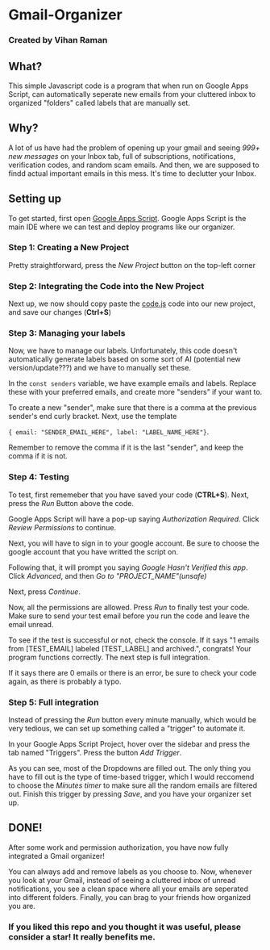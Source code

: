 # Gmail-Organizer
### Created by Vihan Raman

## What?

This simple Javascript code is a program that when run on Google Apps Script, can automatically seperate new emails from your cluttered inbox to organized "folders" called labels that are manually set.

## Why?

A lot of us have had the problem of opening up your gmail and seeing *999+ new messages* on your Inbox tab, full of subscriptions, notifications, verification codes, and random scam emails. And then, we are supposed to findd actual important emails in this mess. It's time to declutter your Inbox.

## Setting up

To get started, first open [Google Apps Script](https://script.google.com/home/). Google Apps Script is the main IDE where we can test and deploy programs like our organizer.

### Step 1: Creating a New Project

Pretty straightforward, press the *New Project* button on the top-left corner

### Step 2: Integrating the Code into the New Project

Next up, we now should copy paste the [code.js](https://github.com/30stu498/Gmail-Organizer/blob/main/code.js) code into our new project, and save our changes (**Ctrl+S**)

### Step 3: Managing your labels

Now, we have to manage our labels. Unfortunately, this code doesn't automatically generate labels based on some sort of AI (potential new version/update???) and we have to manually set these.

In the `const senders` variable, we have example emails and labels. Replace these with your preferred emails, and create more "senders" if your want to. 

To create a new "sender", make sure that there is a comma at the previous sender's end curly bracket. Next, use the template

`{ email: "SENDER_EMAIL_HERE", label: "LABEL_NAME_HERE"}`.

Remember to remove the comma if it is the last "sender", and keep the comma if it is not.

### Step 4: Testing

To test, first rememeber that you have saved your code (**CTRL+S**). Next, press the *Run* Button above the code.

Google Apps Script will have a pop-up saying *Authorization Required*. Click *Review Permissions* to continue.

Next, you will have to sign in to your google account. Be sure to choose the google account that you have writted the script on.

Following that, it will prompt you saying *Google Hasn't Verified this app*. Click *Advanced*, and then *Go to "PROJECT_NAME"(unsafe)*

Next, press *Continue*.

Now, all the permissions are allowed. Press *Run* to finally test your code. Make sure to send your test email before you run the code and leave the email unread.

To see if the test is successful or not, check the console. If it says "1 emails from [TEST_EMAIL] labeled [TEST_LABEL] and archived.", congrats! Your program functions correctly. The next step is full integration.

If it says there are 0 emails or there is an error, be sure to check your code again, as there is probably a typo.

### Step 5: Full integration

Instead of pressing the *Run* button every minute manually, which would be very tedious, we can set up something called a "trigger" to automate it.

In your Google Apps Script Project, hover over the sidebar and press the tab named "Triggers". Press the button *Add Trigger*.

As you can see, most of the Dropdowns are filled out. The only thing you have to fill out is the type of time-based trigger, which I would reccomend to choose the *Minutes timer* to make sure all the random emails are filtered out. Finish this trigger by pressing *Save*, and you have your organizer set up.

## DONE!

After some work and permission authorization, you have now fully integrated a Gmail organizer! 

You can always add and remove labels as you choose to. Now, whenever you look at your Gmail, instead of seeing a cluttered inbox of unread notifications, you see a clean space where all your emails are seperated into different folders. Finally, you can brag to your friends how organized you are. 

### If you liked this repo and you thought it was useful, please consider a star! It really benefits me.

